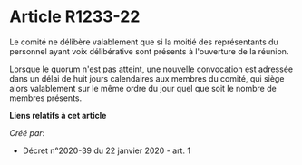 # Article R1233-22

Le comité ne délibère valablement que si la moitié des représentants du personnel ayant voix délibérative sont présents à
l'ouverture de la réunion.

Lorsque le quorum n'est pas atteint, une nouvelle convocation est adressée dans un délai de huit jours calendaires aux
membres du comité, qui siège alors valablement sur le même ordre du jour quel que soit le nombre de membres présents.

**Liens relatifs à cet article**

_Créé par_:

  - Décret n°2020-39 du 22 janvier 2020 - art. 1
